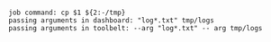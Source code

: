<!-- usedin: [ _includes/_inlines/AddOns/common/add-ins-jobs/add-ins-jobs_pass-parameters-to-job.md] -->

```

job command: cp $1 ${2:-/tmp}
passing arguments in dashboard: "log*.txt" tmp/logs
passing arguments in toolbelt: --arg "log*.txt" -- arg tmp/logs

```

